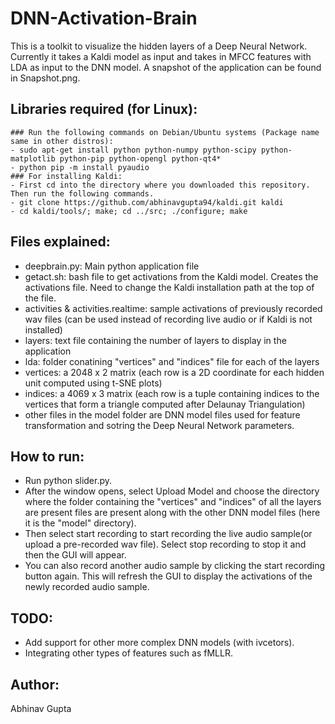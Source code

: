 # DNN-Activation-Brain

This is a toolkit to visualize the hidden layers of a Deep Neural Network. Currently it takes a Kaldi model as input and takes in MFCC features with LDA as input to the DNN model. A snapshot of the application can be found in Snapshot.png.

## Libraries required (for Linux):
	### Run the following commands on Debian/Ubuntu systems (Package name same in other distros):
	- sudo apt-get install python python-numpy python-scipy python-matplotlib python-pip python-opengl python-qt4*
	- python pip -m install pyaudio
	### For installing Kaldi:
	- First cd into the directory where you downloaded this repository. Then run the following commands.
	- git clone https://github.com/abhinavgupta94/kaldi.git kaldi
	- cd kaldi/tools/; make; cd ../src; ./configure; make

## Files explained:
- deepbrain.py: Main python application file
- getact.sh: bash file to get activations from the Kaldi model. Creates the activations file. Need to change the Kaldi installation path at the top of the file.
- activities & activities.realtime: sample activations of previously recorded wav files (can be used instead of recording live audio or if Kaldi is not installed)
- layers: text file containing the number of layers to display in the application
- lda: folder conatining "vertices" and "indices" file for each of the layers
- vertices: a 2048 x 2 matrix (each row is a 2D coordinate for each hidden unit computed using t-SNE plots)
- indices: a 4069 x 3 matrix (each row is a tuple containing indices to the vertices that form a triangle computed after Delaunay Triangulation)
- other files in the model folder are DNN model files used for feature transformation and sotring the Deep Neural Network parameters.

## How to run:
- Run python slider.py.
- After the window opens, select Upload Model and choose the directory where the folder containing the "vertices" and "indices" of all the layers are present files are present along with the other DNN model files (here it is the "model" directory). 
- Then select start recording to start recording the live audio sample(or upload a pre-recorded wav file). Select stop recording to stop it and then the GUI will appear.
- You can also record another audio sample by clicking the start recording button again. This will refresh the GUI to display the activations of the newly recorded audio sample.

## TODO:
- Add support for other more complex DNN models (with ivcetors).
- Integrating other types of features such as fMLLR.

## Author:
Abhinav Gupta
